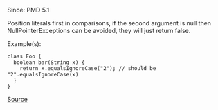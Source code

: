 Since: PMD 5.1

Position literals first in comparisons, if the second argument is null then NullPointerExceptions 
can be avoided, they will just return false.

Example(s):
```
class Foo {
  boolean bar(String x) {
    return x.equalsIgnoreCase("2"); // should be "2".equalsIgnoreCase(x)
  }
}
```

[Source](https://pmd.github.io/pmd-5.5.4/pmd-java/rules/java/design.html#PositionLiteralsFirstInCaseInsensitiveComparisons)
